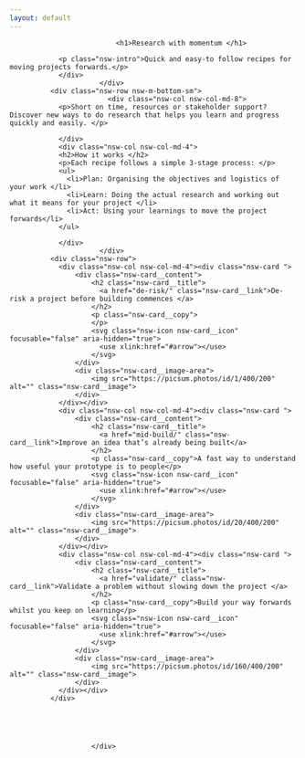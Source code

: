 ```yaml
---
layout: default
---
```


<div class="nsw-grid">
              <div class="nsw-row nsw-m-bottom-sm">
						    <div class="nsw-col">

                              <h1>Research with momentum </h1>

                <p class="nsw-intro">Quick and easy-to follow recipes for moving projects forwards.</p>
                </div>
						  </div>
              <div class="nsw-row nsw-m-bottom-sm">
						    <div class="nsw-col nsw-col-md-8">
                <p>Short on time, resources or stakeholder support? Discover new ways to do research that helps you learn and progress quickly and easily. </p>

                </div>
                <div class="nsw-col nsw-col-md-4">
                <h2>How it works </h2>
                <p>Each recipe follows a simple 3-stage process: </p>
                <ul>
                  <li>Plan: Organising the objectives and logistics of your work </li>
                  <li>Learn: Doing the actual research and working out what it means for your project </li>
                  <li>Act: Using your learnings to move the project forwards</li>
                </ul>

                </div>
						  </div>
              <div class="nsw-row">
                <div class="nsw-col nsw-col-md-4"><div class="nsw-card ">
                    <div class="nsw-card__content">
                        <h2 class="nsw-card__title">
                          <a href="de-risk/" class="nsw-card__link">De-risk a project before building commences </a>
                        </h2>
                        <p class="nsw-card__copy">
                        </p>
                        <svg class="nsw-icon nsw-card__icon" focusable="false" aria-hidden="true">
                          <use xlink:href="#arrow"></use>
                        </svg>
                    </div>
                    <div class="nsw-card__image-area">
                        <img src="https://picsum.photos/id/1/400/200" alt="" class="nsw-card__image">
                    </div>
                </div></div>
                <div class="nsw-col nsw-col-md-4"><div class="nsw-card ">
                    <div class="nsw-card__content">
                        <h2 class="nsw-card__title">
                          <a href="mid-build/" class="nsw-card__link">Improve an idea that’s already being built</a>
                        </h2>
                        <p class="nsw-card__copy">A fast way to understand how useful your prototype is to people</p>
                        <svg class="nsw-icon nsw-card__icon" focusable="false" aria-hidden="true">
                          <use xlink:href="#arrow"></use>
                        </svg>
                    </div>
                    <div class="nsw-card__image-area">
                        <img src="https://picsum.photos/id/20/400/200" alt="" class="nsw-card__image">
                    </div>
                </div></div>
                <div class="nsw-col nsw-col-md-4"><div class="nsw-card ">
                    <div class="nsw-card__content">
                        <h2 class="nsw-card__title">
                          <a href="validate/" class="nsw-card__link">Validate a problem without slowing down the project </a>
                        </h2>
                        <p class="nsw-card__copy">Build your way forwards whilst you keep on learning</p>
                        <svg class="nsw-icon nsw-card__icon" focusable="false" aria-hidden="true">
                          <use xlink:href="#arrow"></use>
                        </svg>
                    </div>
                    <div class="nsw-card__image-area">
                        <img src="https://picsum.photos/id/160/400/200" alt="" class="nsw-card__image">
                    </div>
                </div></div>
              </div>





						</div>
